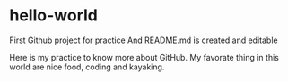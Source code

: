 # hello-world
First Github project for practice
And README.md is created and editable

Here is my practice to know more about GitHub.
My favorate thing in this world are nice food, coding and kayaking.
